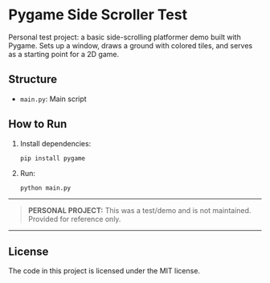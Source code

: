 # Pygame Side Scroller Test
Personal test project: a basic side-scrolling platformer demo built with Pygame. Sets up a window, draws a ground with colored tiles, and serves as a starting point for a 2D game.


## Structure
- `main.py`: Main script


## How to Run
1. Install dependencies:
   ```
   pip install pygame
   ```
2. Run:
   ```
   python main.py
   ```


---
> **PERSONAL PROJECT:** This was a test/demo and is not maintained. Provided for reference only.
---


## License
The code in this project is licensed under the MIT license.

